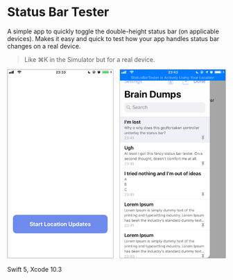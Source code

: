 # Status Bar Tester

A simple app to quickly toggle the double-height status bar (on applicable devices). Makes it easy and quick to test how your app handles status bar changes on a real device.

> Like ⌘K in the Simulator but for a real device.

![Screenshot](screenshot.png)


Swift 5, Xcode 10.3